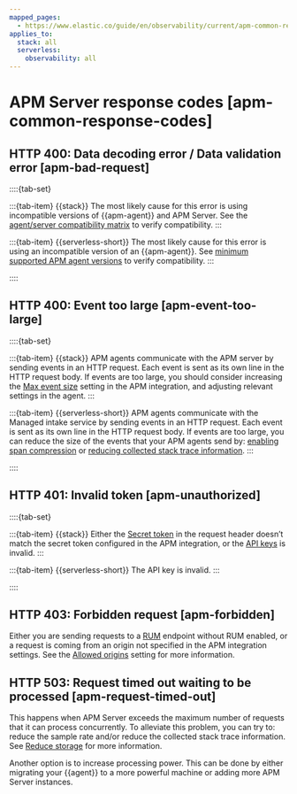```yaml
---
mapped_pages:
  - https://www.elastic.co/guide/en/observability/current/apm-common-response-codes.html
applies_to:
  stack: all
  serverless:
    observability: all
---
```


# APM Server response codes [apm-common-response-codes]


## HTTP 400: Data decoding error / Data validation error [apm-bad-request] 

::::{tab-set}

:::{tab-item} {{stack}}
The most likely cause for this error is using incompatible versions of {{apm-agent}} and APM Server. See the [agent/server compatibility matrix](/solutions/observability/apps/apm-agent-compatibility.md) to verify compatibility.
:::

:::{tab-item} {{serverless-short}}
The most likely cause for this error is using an incompatible version of an {{apm-agent}}. See [minimum supported APM agent versions](/solutions/observability/apps/elastic-apm-agents.md#observability-apm-agents-elastic-apm-agents-minimum-supported-versions) to verify compatibility.
:::

::::


## HTTP 400: Event too large [apm-event-too-large] 

::::{tab-set}

:::{tab-item} {{stack}}
APM agents communicate with the APM server by sending events in an HTTP request. Each event is sent as its own line in the HTTP request body. If events are too large, you should consider increasing the [Max event size](/solutions/observability/apps/general-configuration-options.md#apm-max_event_size) setting in the APM integration, and adjusting relevant settings in the agent.
:::

:::{tab-item} {{serverless-short}}
APM agents communicate with the Managed intake service by sending events in an HTTP request. Each event is sent as its own line in the HTTP request body. If events are too large, you can reduce the size of the events that your APM agents send by: [enabling span compression](/solutions/observability/apps/spans.md) or [reducing collected stack trace information](/solutions/observability/apps/reduce-storage.md#observability-apm-reduce-stacktrace).
:::

::::


## HTTP 401: Invalid token [apm-unauthorized] 

::::{tab-set}

:::{tab-item} {{stack}}
Either the [Secret token](/solutions/observability/apps/secret-token.md) in the request header doesn’t match the secret token configured in the APM integration, or the [API keys](/solutions/observability/apps/api-keys.md) is invalid.
:::

:::{tab-item} {{serverless-short}}
The API key is invalid.
:::

::::


## HTTP 403: Forbidden request [apm-forbidden] 

Either you are sending requests to a [RUM](../../../solutions/observability/apps/real-user-monitoring-rum.md) endpoint without RUM enabled, or a request is coming from an origin not specified in the APM integration settings. See the [Allowed origins](../../../solutions/observability/apps/configure-real-user-monitoring-rum.md#apm-rum-allow-origins) setting for more information.


## HTTP 503: Request timed out waiting to be processed [apm-request-timed-out] 

This happens when APM Server exceeds the maximum number of requests that it can process concurrently. To alleviate this problem, you can try to: reduce the sample rate and/or reduce the collected stack trace information. See [Reduce storage](../../../solutions/observability/apps/reduce-storage.md) for more information.

Another option is to increase processing power. This can be done by either migrating your {{agent}} to a more powerful machine or adding more APM Server instances.

